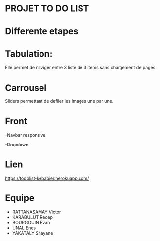 
# PROJET TO DO LIST



# Differente etapes



# Tabulation:

Elle permet de naviger entre 3 liste de 3 items sans chargement de pages

# Carrousel

Sliders permettant de defiler les images une par une.

# Front

-Navbar responsive

-Dropdown

# Lien

https://todolist-kebabier.herokuapp.com/

# Equipe 

- RATTANASAMAY Victor
- KARABULUT Recep
- BOURGOUIN Evan
- UNAL Enes
- YAKATALY Shayane


